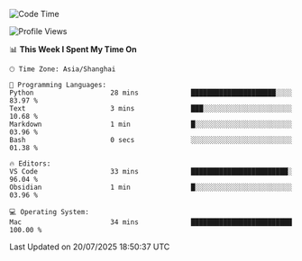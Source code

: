 <!--START_SECTION:waka-->
![Code Time](http://img.shields.io/badge/Code%20Time-556%20hrs%2010%20mins-blue)

![Profile Views](http://img.shields.io/badge/Profile%20Views-3-blue)

📊 **This Week I Spent My Time On** 

```text
🕑︎ Time Zone: Asia/Shanghai

💬 Programming Languages: 
Python                   28 mins             █████████████████████░░░░   83.97 % 
Text                     3 mins              ███░░░░░░░░░░░░░░░░░░░░░░   10.68 % 
Markdown                 1 min               █░░░░░░░░░░░░░░░░░░░░░░░░   03.96 % 
Bash                     0 secs              ░░░░░░░░░░░░░░░░░░░░░░░░░   01.38 % 

🔥 Editors: 
VS Code                  33 mins             ████████████████████████░   96.04 % 
Obsidian                 1 min               █░░░░░░░░░░░░░░░░░░░░░░░░   03.96 % 

💻 Operating System: 
Mac                      34 mins             █████████████████████████   100.00 % 
```


 Last Updated on 20/07/2025 18:50:37 UTC
<!--END_SECTION:waka-->
